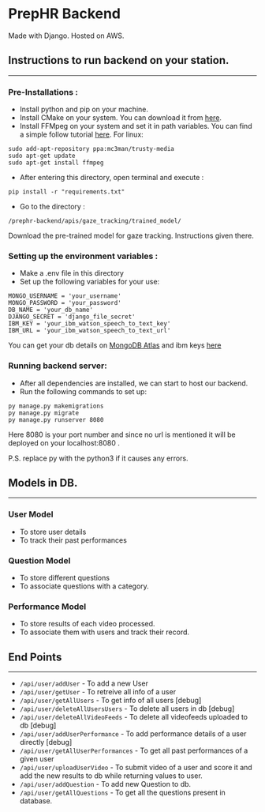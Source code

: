 # PrepHR Backend

Made with Django. Hosted on AWS.

## Instructions to run backend on your station.
---

### Pre-Installations :
- Install python and pip on your machine.
- Install CMake on your system. 
You can download it from [here](https://cmake.org/download/).
- Install FFMpeg on your system and set it in path variables. You can find a simple follow tutorial [here](http://thewindowsclub.com/how-to-install-ffmpeg-on-windows-10). For linux:
~~~
sudo add-apt-repository ppa:mc3man/trusty-media
sudo apt-get update
sudo apt-get install ffmpeg
~~~
- After entering this directory, open terminal and execute :
~~~
pip install -r "requirements.txt"
~~~
- Go to the directory :
~~~
/prephr-backend/apis/gaze_tracking/trained_model/
~~~
Download the pre-trained model for gaze tracking. Instructions given there.

### Setting up the environment variables :
- Make a .env file in this directory 
- Set up the following variables for your use:
~~~
MONGO_USERNAME = 'your_username'  
MONGO_PASSWORD = 'your_password'
DB_NAME = 'your_db_name'
DJANGO_SECRET = 'django_file_secret'
IBM_KEY = 'your_ibm_watson_speech_to_text_key'
IBM_URL = 'your_ibm_watson_speech_to_text_url'
~~~
You can get your db details on [MongoDB Atlas](https://www.mongodb.com/cloud/atlas) and ibm keys [here](https://www.ibm.com/in-en/cloud/watson-speech-to-text)


### Running backend server:
- After all dependencies are installed, we can start to host our backend.
- Run the following commands to set up:
~~~
py manage.py makemigrations
py manage.py migrate
py manage.py runserver 8080
~~~
Here 8080 is your port number and since no url is mentioned it will be deployed on your localhost:8080 .

P.S. replace py with the python3 if it causes any errors. 

## Models in DB.
---
### User Model
- To store user details
- To track their past performances

### Question Model
 - To store different questions
 - To associate questions with a category.

### Performance Model
- To store results of each video processed.
- To associate them with users and track their record.

## End Points
---
- ```/api/user/addUser``` - To add a new User
- ```/api/user/getUser``` - To retreive all info of a user
- ```/api/user/getAllUsers``` - To get info of all users [debug]
- ```/api/user/deleteAllUsersUsers``` - To delete all users in db [debug]
- ```/api/user/deleteAllVideoFeeds``` - To delete all videofeeds uploaded to db [debug]
- ```/api/user/addUserPerformance``` - To add performance details of a user directly [debug]
- ```/api/user/getAllUserPerformances``` - To get all past performances of a given user
- ```/api/user/uploadUserVideo``` - To submit video of a user and score it and add the new results to db while returning values to user.
- ```/api/user/addQuestion``` - To add new Question to db.
- ```/api/user/getAllQuestions``` - To get all the questions present in database. 